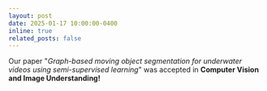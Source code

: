 ```yaml
---
layout: post
date: 2025-01-17 10:00:00-0400
inline: true
related_posts: false
---
```


Our paper "*Graph-based moving object segmentation for underwater videos using semi-supervised learning*" was accepted in **Computer Vision and Image Understanding!**
